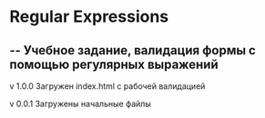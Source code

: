 # Regular Expressions
--
Учебное задание, валидация формы с помощью регулярных выражений
--
v 1.0.0
Загружен index.html с рабочей валидацией

v 0.0.1
Загружены начальные файлы

